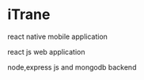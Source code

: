 # iTrane

react native mobile application

react js web application

node,express js and mongodb backend

